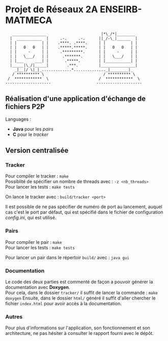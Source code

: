 # Projet de Réseaux 2A ENSEIRB-MATMECA
```
   _______________                        |*\_/*|________
  |  ___________  |     .-.     .-.      ||_/-\_|______  |
  | |           | |    .****. .****.     | |           | |
  | |   0   0   | |    .*****.*****.     | |   0   0   | |
  | |     -     | |     .*********.      | |     -     | |
  | |   \___/   | |      .*******.       | |   \___/   | |
  | |___     ___| |       .*****.        | |___________| |
  |_____|\_/|_____|        .***.         |_______________|
    _|__|/ \|_|_.............*.............._|________|_
   / ********** \                          / ********** \
 /  ************  \                      /  ************  \
--------------------                    --------------------
```

## Réalisation d'une application d'échange de fichiers P2P
Languages :  
* **Java** pour les *pairs*
* **C** pour le *tracker*

## Version centralisée

### Tracker
Pour compiler le tracker : `make`  
Possiblité de spécifier un nombre de threads avec : `-z <nb_threads>`  
Pour lancer les tests : `make tests`

On lance le tracker avec : `build/tracker <port>`  

Il est possible de ne pas spécifier de numéro de port au lancement,
auquel cas c'est le port par défaut, qui est spécifié dans le fichier de configuration *config.ini*, qui est utilisé.


### Pairs
Pour compiler le pair : `make`  
Pour lancer les tests : `make tests`

Pour lancer un pair dans le répertoir `build/` avec : `java gui`

### Documentation
Le code des deux parties est commenté de façon a pouvoir générer la documentation avec **Doxygen**.  
Pour cela, dans le dossier `tracker/` il suffit de lancer la commande : `make doxygen`
Ensuite, dans le dossier `html/` généré il suffit d'aller chercher le fichier `index.html` pour avoir accès à la documentation.

### Autres

Pour plus d'informations sur l'application, son fonctionnement et son architecture, ne pas hésiter à consulter le rapport fourni avec le dépôt.

